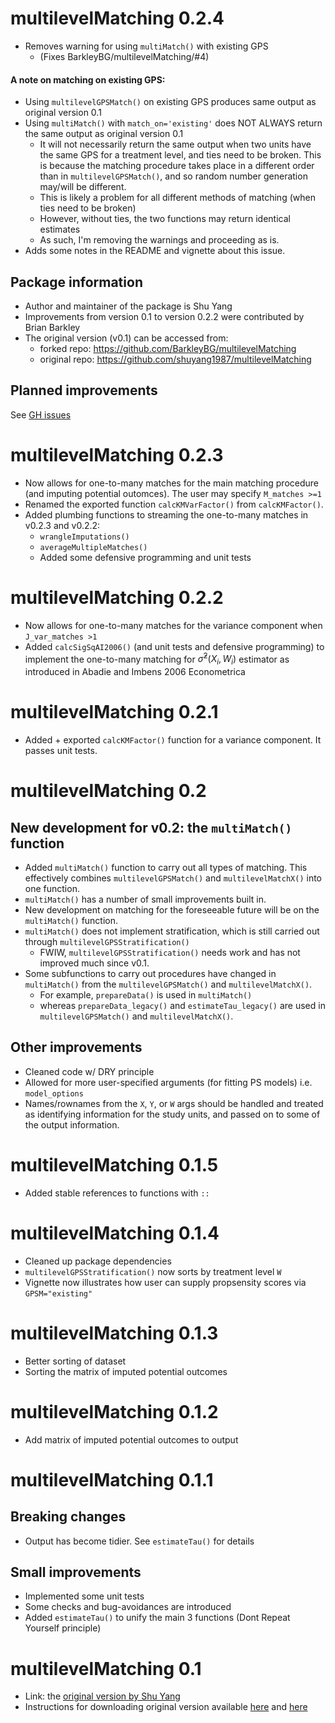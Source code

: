 # multilevelMatching 0.2.4

- Removes warning for using `multiMatch()` with existing GPS 
    - (Fixes BarkleyBG/multilevelMatching/#4)

#### A note on matching on existing GPS:

- Using `multilevelGPSMatch()` on existing GPS produces same output as original version 0.1
- Using `multiMatch()` with `match_on='existing'` does NOT ALWAYS return the same output as original version 0.1
   - It will not necessarily return the same output when two units have the same GPS for a treatment level, and ties need to be broken. This is because the matching procedure takes place in a different order than in `multilevelGPSMatch()`, and so random number generation may/will be different.
   - This is likely a problem for all different methods of matching (when ties need to be broken)
   - However, without ties, the two functions may return identical estimates
   - As such, I'm removing the warnings and proceeding as is.
- Adds some notes in the README and vignette about this issue.


## Package information

- Author and maintainer of the package is Shu Yang
- Improvements from version 0.1 to version 0.2.2 were contributed by Brian Barkley
- The original version (v0.1) can be accessed from:
    - forked repo: https://github.com/BarkleyBG/multilevelMatching
    - original repo: https://github.com/shuyang1987/multilevelMatching
    
    
## Planned improvements

See [GH issues](https://github.com/BarkleyBG/multilevelMatching/issues)

# multilevelMatching 0.2.3

- Now allows for one-to-many matches for the main matching procedure (and imputing potential outomces). The user may specify `M_matches >=1`
- Renamed the exported function `calcKMVarFactor()` from `calcKMFactor()`.
- Added plumbing functions to streaming the one-to-many matches in v0.2.3 and v0.2.2:
  - `wrangleImputations()`
  - `averageMultipleMatches()`
  - Added some defensive programming and unit tests


# multilevelMatching 0.2.2

- Now allows for one-to-many matches for the variance component when `J_var_matches >1`
- Added `calcSigSqAI2006()` (and unit tests and defensive programming) to implement the one-to-many matching for $\hat{\sigma}^2(X_i, W_i)$ estimator as introduced in Abadie and Imbens 2006 Econometrica

# multilevelMatching 0.2.1

- Added + exported `calcKMFactor()` function for a variance component. It passes unit tests.

    
# multilevelMatching 0.2

## New development for v0.2: the `multiMatch()` function

- Added `multiMatch()` function to carry out all types of matching. This effectively combines `multilevelGPSMatch()` and `multilevelMatchX()` into one function.
- `multiMatch()` has a number of small improvements built in.
- New development on matching for the foreseeable future will be on the `multiMatch()` function.
- `multiMatch()` does not implement stratification, which is still carried out through `multilevelGPSStratification()` 
    - FWIW, `multilevelGPSStratification()` needs work and has not improved much since v0.1.
- Some subfunctions to carry out procedures have changed in `multiMatch()` from the `multilevelGPSMatch()` and `multilevelMatchX()`. 
    - For example, `prepareData()` is used in `multiMatch()`
    - whereas `prepareData_legacy()` and `estimateTau_legacy()` are used in `multilevelGPSMatch()` and `multilevelMatchX()`. 

## Other improvements

- Cleaned code w/ DRY principle
- Allowed for more user-specified arguments (for fitting PS models) i.e. `model_options`
- Names/rownames from the `X`, `Y`, or `W` args should be handled and treated as identifying information for the study units, and passed on to some of the output information.


# multilevelMatching 0.1.5

- Added stable references to functions with `::`

# multilevelMatching 0.1.4

- Cleaned up package dependencies
- `multilevelGPSStratification()` now sorts by treatment level `W`
- Vignette now illustrates how user can supply propsensity scores via `GPSM="existing"`

# multilevelMatching 0.1.3

- Better sorting of dataset
- Sorting the matrix of imputed potential outcomes

# multilevelMatching 0.1.2
 
- Add matrix of imputed potential outcomes to output

# multilevelMatching 0.1.1

## Breaking changes

- Output has become tidier. See `estimateTau()` for details

## Small improvements

- Implemented some unit tests
- Some checks and bug-avoidances are introduced
- Added `estimateTau()` to unify the main 3 functions (Dont Repeat Yourself principle)


# multilevelMatching 0.1

- Link: the [original version by Shu Yang](https://github.com/shuyang1987/multilevelMatching)
- Instructions for downloading original version available [here](README.md) and [here](https://github.com/shuyang1987/multilevelMatching/blob/master/README.md)
